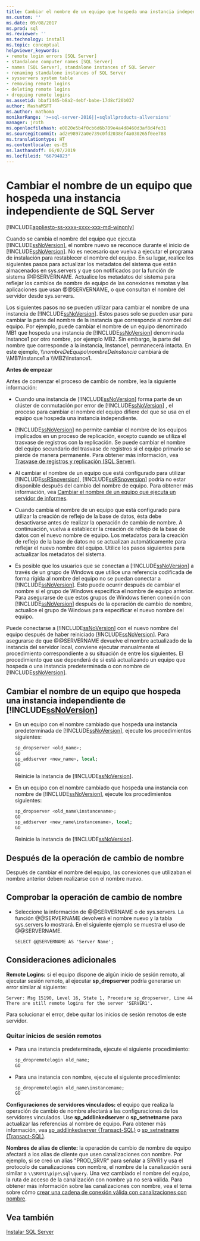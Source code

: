 ```yaml
---
title: Cambiar el nombre de un equipo que hospeda una instancia independiente de SQL Server | Microsoft Docs
ms.custom: ''
ms.date: 09/08/2017
ms.prod: sql
ms.reviewer: ''
ms.technology: install
ms.topic: conceptual
helpviewer_keywords:
- remote login errors [SQL Server]
- standalone computer names [SQL Server]
- names [SQL Server], standalone instances of SQL Server
- renaming standalone instances of SQL Server
- sysservers system table
- removing remote logins
- deleting remote logins
- dropping remote logins
ms.assetid: bbaf1445-b8a2-4ebf-babe-17d8cf20b037
author: MashaMSFT
ms.author: mathoma
monikerRange: '>=sql-server-2016||=sqlallproducts-allversions'
manager: jroth
ms.openlocfilehash: e0820e5b4f0cb6d6b709e4a4d8460d3af8d4fe31
ms.sourcegitcommit: ad2e98972a0e739c0fd2038ef4a030265f0ee788
ms.translationtype: HT
ms.contentlocale: es-ES
ms.lasthandoff: 06/07/2019
ms.locfileid: "66794823"
---
```

# <a name="rename-a-computer-that-hosts-a-stand-alone-instance-of-sql-server"></a>Cambiar el nombre de un equipo que hospeda una instancia independiente de SQL Server

[!INCLUDE[appliesto-ss-xxxx-xxxx-xxx-md-winonly](../../includes/appliesto-ss-xxxx-xxxx-xxx-md-winonly.md)]

Cuando se cambia el nombre del equipo que ejecuta [!INCLUDE[ssNoVersion](../../includes/ssnoversion-md.md)], el nombre nuevo se reconoce durante el inicio de [!INCLUDE[ssNoVersion](../../includes/ssnoversion-md.md)]. No es necesario que vuelva a ejecutar el programa de instalación para restablecer el nombre del equipo. En su lugar, realice los siguientes pasos para actualizar los metadatos del sistema que están almacenados en sys.servers y que son notificados por la función de sistema @@SERVERNAME. Actualice los metadatos del sistema para reflejar los cambios de nombre de equipo de las conexiones remotas y las aplicaciones que usan @@SERVERNAME, o que consultan el nombre del servidor desde sys.servers.  
  
Los siguientes pasos no se pueden utilizar para cambiar el nombre de una instancia de [!INCLUDE[ssNoVersion](../../includes/ssnoversion-md.md)]. Estos pasos solo se pueden usar para cambiar la parte del nombre de la instancia que corresponde al nombre del equipo. Por ejemplo, puede cambiar el nombre de un equipo denominado MB1 que hospeda una instancia de [!INCLUDE[ssNoVersion](../../includes/ssnoversion-md.md)] denominada Instance1 por otro nombre, por ejemplo MB2. Sin embargo, la parte del nombre que corresponde a la instancia, Instance1, permanecerá intacta. En este ejemplo, \\\\*nombreDeEquipo*\\*nombreDeInstancia* cambiará de \\\MB1\Instance1 a \\\MB2\Instance1.  
  
 **Antes de empezar**  
  
 Antes de comenzar el proceso de cambio de nombre, lea la siguiente información:  
  
-   Cuando una instancia de [!INCLUDE[ssNoVersion](../../includes/ssnoversion-md.md)] forma parte de un clúster de conmutación por error de [!INCLUDE[ssNoVersion](../../includes/ssnoversion-md.md)] , el proceso para cambiar el nombre del equipo difiere del que se usa en el equipo que hospeda una instancia independiente.  
  
-   [!INCLUDE[ssNoVersion](../../includes/ssnoversion-md.md)] no permite cambiar el nombre de los equipos implicados en un proceso de replicación, excepto cuando se utiliza el trasvase de registros con la replicación. Se puede cambiar el nombre del equipo secundario del trasvase de registros si el equipo primario se pierde de manera permanente. Para obtener más información, vea [Trasvase de registros y replicación &#40;SQL Server&#41;](../../database-engine/log-shipping/log-shipping-and-replication-sql-server.md).  
  
-   Al cambiar el nombre de un equipo que está configurado para utilizar [!INCLUDE[ssRSnoversion](../../includes/ssrsnoversion-md.md)], [!INCLUDE[ssRSnoversion](../../includes/ssrsnoversion-md.md)] podría no estar disponible después del cambio del nombre de equipo. Para obtener más información, vea [Cambiar el nombre de un equipo que ejecuta un servidor de informes](../../reporting-services/report-server/rename-a-report-server-computer.md).  
  
-   Cuando cambia el nombre de un equipo que está configurado para utilizar la creación de reflejo de la base de datos, ésta debe desactivarse antes de realizar la operación de cambio de nombre. A continuación, vuelva a establecer la creación de reflejo de la base de datos con el nuevo nombre de equipo. Los metadatos para la creación de reflejo de la base de datos no se actualizan automáticamente para reflejar el nuevo nombre del equipo. Utilice los pasos siguientes para actualizar los metadatos del sistema.  
  
-   Es posible que los usuarios que se conectan a [!INCLUDE[ssNoVersion](../../includes/ssnoversion-md.md)] a través de un grupo de Windows que utilice una referencia codificada de forma rígida al nombre del equipo no se puedan conectar a [!INCLUDE[ssNoVersion](../../includes/ssnoversion-md.md)]. Esto puede ocurrir después de cambiar el nombre si el grupo de Windows especifica el nombre de equipo anterior. Para asegurarse de que estos grupos de Windows tienen conexión con [!INCLUDE[ssNoVersion](../../includes/ssnoversion-md.md)] después de la operación de cambio de nombre, actualice el grupo de Windows para especificar el nuevo nombre del equipo.  
  
 Puede conectarse a [!INCLUDE[ssNoVersion](../../includes/ssnoversion-md.md)] con el nuevo nombre del equipo después de haber reiniciado [!INCLUDE[ssNoVersion](../../includes/ssnoversion-md.md)]. Para asegurarse de que @@SERVERNAME devuelve el nombre actualizado de la instancia del servidor local, conviene ejecutar manualmente el procedimiento correspondiente a su situación de entre los siguientes. El procedimiento que use dependerá de si está actualizando un equipo que hospeda o una instancia predeterminada o con nombre de [!INCLUDE[ssNoVersion](../../includes/ssnoversion-md.md)].  
  
## <a name="rename-a-computer-that-hosts-a-stand-alone-instance-of-includessnoversionincludesssnoversion-mdmd"></a>Cambiar el nombre de un equipo que hospeda una instancia independiente de [!INCLUDE[ssNoVersion](../../includes/ssnoversion-md.md)]  
  
-   En un equipo con el nombre cambiado que hospeda una instancia predeterminada de [!INCLUDE[ssNoVersion](../../includes/ssnoversion-md.md)], ejecute los procedimientos siguientes:  
  
    ```sql
    sp_dropserver <old_name>;  
    GO  
    sp_addserver <new_name>, local;  
    GO  
    ```  
  
     Reinicie la instancia de [!INCLUDE[ssNoVersion](../../includes/ssnoversion-md.md)].  
  
-   En un equipo con el nombre cambiado que hospeda una instancia con nombre de [!INCLUDE[ssNoVersion](../../includes/ssnoversion-md.md)], ejecute los procedimientos siguientes:  
  
    ```sql
    sp_dropserver <old_name\instancename>;  
    GO  
    sp_addserver <new_name\instancename>, local;  
    GO  
    ```  
  
     Reinicie la instancia de [!INCLUDE[ssNoVersion](../../includes/ssnoversion-md.md)].  
  
## <a name="after-the-renaming-operation"></a>Después de la operación de cambio de nombre  
 Después de cambiar el nombre del equipo, las conexiones que utilizaban el nombre anterior deben realizarse con el nombre nuevo.  
  
## <a name="verify-renaming-operation"></a>Comprobar la operación de cambio de nombre  
  
-   Seleccione la información de @@SERVERNAME o de sys.servers. La función @@SERVERNAME devolverá el nombre nuevo y la tabla sys.servers lo mostrará. En el siguiente ejemplo se muestra el uso de @@SERVERNAME.  
  
    ```  
    SELECT @@SERVERNAME AS 'Server Name';  
    ```  
  
## <a name="additional-considerations"></a>Consideraciones adicionales  
 **Remote Logins:** si el equipo dispone de algún inicio de sesión remoto, al ejecutar sesión remoto, al ejecutar **sp_dropserver** podría generarse un error similar al siguiente:  
  
 `Server: Msg 15190, Level 16, State 1, Procedure sp_dropserver, Line 44 There are still remote logins for the server 'SERVER1'.`  
  
 Para solucionar el error, debe quitar los inicios de sesión remotos de este servidor.  
  
### <a name="drop-remote-logins"></a>Quitar inicios de sesión remotos  
  
-   Para una instancia predeterminada, ejecute el siguiente procedimiento:  
  
    ```sql
    sp_dropremotelogin old_name;  
    GO  
    ```  
  
-   Para una instancia con nombre, ejecute el siguiente procedimiento:  
  
    ```sql
    sp_dropremotelogin old_name\instancename;  
    GO  
    ```  
  
 **Configuraciones de servidores vinculados:** el equipo que realiza la operación de cambio de nombre afectará a las configuraciones de los servidores vinculados. Use **sp_addlinkedserver** o **sp_setnetname** para actualizar las referencias al nombre de equipo. Para obtener más información, vea [sp_addlinkedserver &#40;Transact-SQL&#41;](../../relational-databases/system-stored-procedures/sp-addlinkedserver-transact-sql.md) o [sp_setnetname &#40;Transact-SQL&#41;](../../relational-databases/system-stored-procedures/sp-setnetname-transact-sql.md).  
  
 **Nombres de alias de cliente:** la operación de cambio de nombre de equipo afectará a los alias de cliente que usen canalizaciones con nombre. Por ejemplo, si se creó un alias "PROD_SRVR" para señalar a SRVR1 y usa el protocolo de canalizaciones con nombre, el nombre de la canalización será similar a `\\SRVR1\pipe\sql\query`. Una vez cambiado el nombre del equipo, la ruta de acceso de la canalización con nombre ya no será válida. Para obtener más información sobre las canalizaciones con nombre, vea el tema sobre cómo [crear una cadena de conexión válida con canalizaciones con nombre](https://go.microsoft.com/fwlink/?LinkId=111063).  
  
## <a name="see-also"></a>Vea también  
 [Instalar SQL Server](../../database-engine/install-windows/install-sql-server.md)  
  
  
